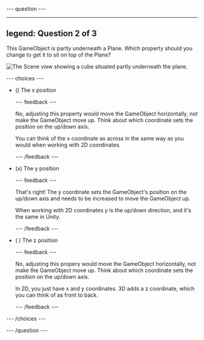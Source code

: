 
--- question ---

---
legend: Question 2 of 3
---

This GameObject is partly underneath a Plane. Which property should you change to get it to sit on top of the Plane?

![The Scene view showing a cube situated partly underneath the plane.](images/cube-scene-view-q2.png)

--- choices ---

- () The x position

  --- feedback ---

  No, adjusting this property would move the GameObject horizontally, not make the GameObject move up. Think about which coordinate sets the position on the up/down axis. 

  You can think of the x coordinate as across in the same way as you would when working with 2D coordinates. 

  --- /feedback ---

- (x) The y position

  --- feedback ---

  That's right! The y coordinate sets the GameObject's position on the up/down axis and needs to be increased to move the GameObject up.  

  When working with 2D coordinates y is the up/down direction, and it's the same in Unity.

  --- /feedback ---

- ( ) The z position

  --- feedback ---

  No, adjusting this propery would move the GameObject horizontally, not make the GameObject move up. Think about which coordinate sets the position on the up/down axis. 

  In 2D, you just have x and y coordinates. 3D adds a z coordinate, which you can think of as front to back. 

  --- /feedback ---

--- /choices ---

--- /question ---
